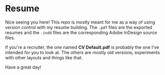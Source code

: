 # Resume
Nice seeing you here! This repo is mostly meant for me as a way of using version control with my resume building. The `.pdf` files are the exported resumes and the `.indd` files are the corresponding Adobe InDesign source files. 

If you're a recruiter, the one named __CV Default.pdf__ is probably the one I've intended for you to look at. The others are mostly old versions, experiments with other layouts and things like that.

Have a great day!
